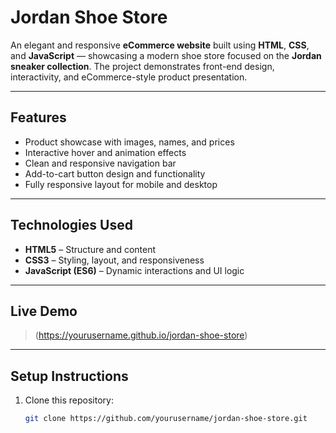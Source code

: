 #  Jordan Shoe Store

An elegant and responsive **eCommerce website** built using **HTML**, **CSS**, and **JavaScript** — showcasing a modern shoe store focused on the **Jordan sneaker collection**. 
The project demonstrates front-end design, interactivity, and eCommerce-style product presentation.

---

##  Features

-  Product showcase with images, names, and prices  
-  Interactive hover and animation effects  
-  Clean and responsive navigation bar  
-  Add-to-cart button design and functionality  
-  Fully responsive layout for mobile and desktop

---

##  Technologies Used

- **HTML5** – Structure and content  
- **CSS3** – Styling, layout, and responsiveness  
- **JavaScript (ES6)** – Dynamic interactions and UI logic

---

##  Live Demo

> (https://yourusername.github.io/jordan-shoe-store)

---

##  Setup Instructions

1. Clone this repository:
   ```bash
   git clone https://github.com/yourusername/jordan-shoe-store.git
